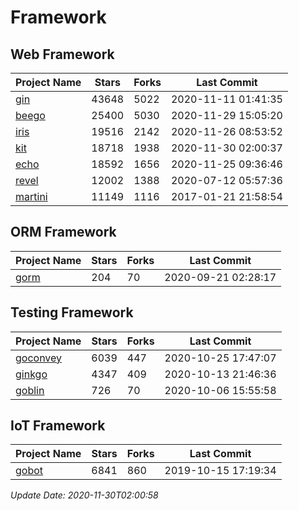 # Framework

## Web Framework
| Project Name | Stars | Forks | Last Commit |
| ------------ | ----- | ----- | ----------- |
| [gin](https://github.com/gin-gonic/gin) | 43648 | 5022 | 2020-11-11 01:41:35 |
| [beego](https://github.com/astaxie/beego) | 25400 | 5030 | 2020-11-29 15:05:20 |
| [iris](https://github.com/kataras/iris) | 19516 | 2142 | 2020-11-26 08:53:52 |
| [kit](https://github.com/go-kit/kit) | 18718 | 1938 | 2020-11-30 02:00:37 |
| [echo](https://github.com/labstack/echo) | 18592 | 1656 | 2020-11-25 09:36:46 |
| [revel](https://github.com/revel/revel) | 12002 | 1388 | 2020-07-12 05:57:36 |
| [martini](https://github.com/go-martini/martini) | 11149 | 1116 | 2017-01-21 21:58:54 |

## ORM Framework
| Project Name | Stars | Forks | Last Commit |
| ------------ | ----- | ----- | ----------- |
| [gorm](https://github.com/jinzhu/gorm) | 204 | 70 | 2020-09-21 02:28:17 |

## Testing Framework
| Project Name | Stars | Forks | Last Commit |
| ------------ | ----- | ----- | ----------- |
| [goconvey](https://github.com/smartystreets/goconvey) | 6039 | 447 | 2020-10-25 17:47:07 |
| [ginkgo](https://github.com/onsi/ginkgo) | 4347 | 409 | 2020-10-13 21:46:36 |
| [goblin](https://github.com/franela/goblin) | 726 | 70 | 2020-10-06 15:55:58 |

## IoT Framework
| Project Name | Stars | Forks | Last Commit |
| ------------ | ----- | ----- | ----------- |
| [gobot](https://github.com/hybridgroup/gobot) | 6841 | 860 | 2019-10-15 17:19:34 |

*Update Date: 2020-11-30T02:00:58*
